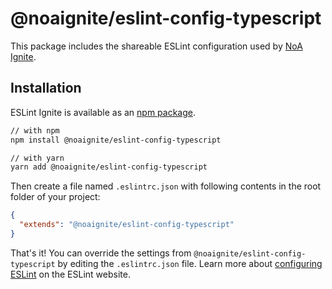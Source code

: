 # @noaignite/eslint-config-typescript

This package includes the shareable ESLint configuration used by [NoA Ignite](https://noaignite.se/).

## Installation

ESLint Ignite is available as an [npm package](https://www.npmjs.com/package/@noaignite/eslint-config-typescript).

```sh
// with npm
npm install @noaignite/eslint-config-typescript

// with yarn
yarn add @noaignite/eslint-config-typescript
```

Then create a file named `.eslintrc.json` with following contents in the root folder of your project:

```json
{
  "extends": "@noaignite/eslint-config-typescript"
}
```

That's it! You can override the settings from `@noaignite/eslint-config-typescript` by editing the `.eslintrc.json` file. Learn more about [configuring ESLint](https://eslint.org/docs/user-guide/configuring) on the ESLint website.
